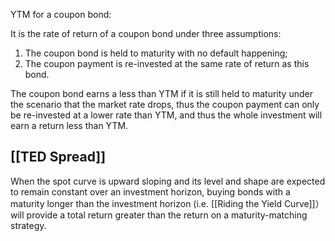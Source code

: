 YTM for a coupon bond:

It is the rate of return of a coupon bond under three assumptions:
1. The coupon bond is held to maturity with no default happening;
2. The coupon payment is re-invested at the same rate of return as this bond.

The coupon bond earns a less than YTM if it is still held to maturity under the scenario that the market rate drops, thus the coupon payment can only be re-invested at a lower rate than YTM, and thus the whole investment will earn a return less than YTM.



## [[TED Spread]]


When the spot curve is upward sloping and its level and shape are expected to remain constant over an investment horizon, buying bonds with a maturity longer than the investment horizon (i.e. [[Riding the Yield Curve]]）will provide a total return greater than the return on a maturity-matching strategy.

